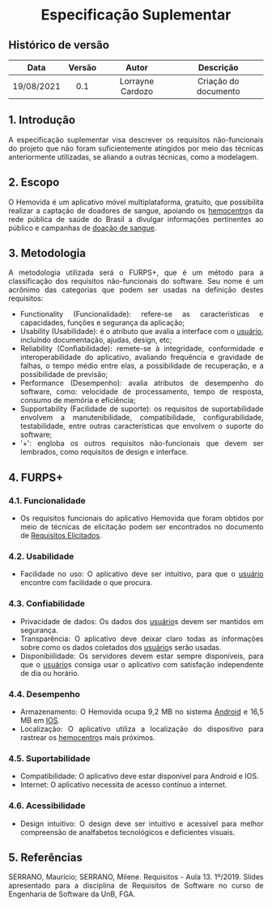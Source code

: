 # <center> Especificação Suplementar

## Histórico de versão
| Data | Versão | Autor | Descrição |
| :-: | :-: | :-: | :-: |
| 19/08/2021 | 0.1 | Lorrayne Cardozo | Criação do documento |
<div align="justify">

## 1. Introdução
A especificação suplementar visa descrever os requisitos não-funcionais do projeto que não foram suficientemente atingidos por meio das técnicas anteriormente utilizadas, se aliando a outras técnicas, como a modelagem. 

## 2.  Escopo
O Hemovida é um aplicativo móvel multiplataforma, gratuito, que possibilita realizar a captação de doadores de sangue, apoiando os [hemocentro](https://requisitos-de-software.github.io/2021.1-Hemovida/#/./modelagem/lexico?id=hemocentro)s da rede pública de saúde do Brasil a divulgar informações pertinentes ao público e campanhas de [doação de sangue](https://requisitos-de-software.github.io/2021.1-Hemovida/#/./modelagem/lexico?id=doação-de-sangue).

## 3. Metodologia
A metodologia utilizada será o FURPS+, que é um método para a classificação dos requisitos não-funcionais do software. Seu nome é um acrônimo das categorias que podem ser usadas na definição destes requisitos: 
* Functionality (Funcionalidade): refere-se as características e capacidades, funções e segurança da aplicação;
* Usability (Usabilidade): é o atributo que avalia a interface com o [usuário](https://requisitos-de-software.github.io/2021.1-Hemovida/#/./modelagem/lexico?id=usuário), incluindo documentação, ajudas, design, etc;
* Reliability (Confiabilidade): remete-se à integridade, conformidade e interoperabilidade do aplicativo, avaliando frequência e gravidade de falhas, o tempo médio entre elas, a possibilidade de recuperação, e a possibilidade de previsão;
* Performance (Desempenho): avalia atributos de desempenho do software, como: velocidade de processamento, tempo de resposta, consumo de memória e eficiência;
* Supportability (Facilidade de suporte): os requisitos de suportabilidade envolvem a manutenibilidade, compatibilidade, configurabilidade, testabilidade, entre outras características que envolvem o suporte do software;
* '+': engloba os outros requisitos não-funcionais que devem ser lembrados, como requisitos de design e interface.

## 4. FURPS+

### 4.1. Funcionalidade
* Os requisitos funcionais do aplicativo Hemovida que foram obtidos por meio de técnicas de elicitação podem ser encontrados no documento de [Requisitos Elicitados](https://requisitos-de-software.github.io/2021.1-Hemovida/#/./elicitacao/requisitos_elicitados).

### 4.2. Usabilidade
* Facilidade no uso: O aplicativo deve ser intuitivo, para que o [usuário](https://requisitos-de-software.github.io/2021.1-Hemovida/#/./modelagem/lexico?id=usuário) encontre com facilidade o que procura.

### 4.3. Confiabilidade
* Privacidade de dados: Os dados dos [usuário](https://requisitos-de-software.github.io/2021.1-Hemovida/#/./modelagem/lexico?id=usuário)s devem ser mantidos em segurança.
* Transparência: O aplicativo deve deixar claro todas as informações sobre como os dados coletados dos [usuário](https://requisitos-de-software.github.io/2021.1-Hemovida/#/./modelagem/lexico?id=usuário)s serão usadas.
* Disponibiilidade: Os servidores devem estar sempre disponíveis, para que o [usuário](https://requisitos-de-software.github.io/2021.1-Hemovida/#/./modelagem/lexico?id=usuário)s consiga usar o aplicativo com satisfação independente de dia ou horário.

### 4.4. Desempenho
* Armazenamento: O Hemovida ocupa 9,2 MB no sistema [Android](https://play.google.com/store/apps/details?id=br.gov.datasus.hemovida&hl=pt_BR&gl=US) e 16,5 MB em [IOS](https://apps.apple.com/br/app/hemovida/id1316529541).
* Localização: O aplicativo utiliza a localização do dispositivo para rastrear os [hemocentro](https://requisitos-de-software.github.io/2021.1-Hemovida/#/./modelagem/lexico?id=hemocentro)s mais próximos.

### 4.5. Suportabilidade
* Compatibilidade: O aplicativo deve estar disponível para Android e IOS.
* Internet: O aplicativo necessita de acesso contínuo a internet.

### 4.6. Acessibilidade
* Design intuitivo: O design deve ser intuitivo e acessível para melhor compreensão de analfabetos tecnológicos e deficientes visuais.

## 5. Referências
SERRANO, Maurício; SERRANO, Milene. Requisitos - Aula 13. 1º/2019. Slides apresentado para a disciplina de Requisitos de Software no curso de Engenharia de Software da UnB, FGA.
